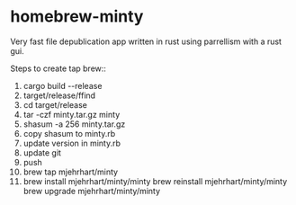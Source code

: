 # homebrew-minty
Very fast file depublication app written in rust using parrellism with a rust gui.

Steps to create tap brew::

1.  cargo build --release
2.  target/release/ffind
3.  cd target/release 
4.  tar -czf minty.tar.gz minty
5.  shasum -a 256 minty.tar.gz
6.  copy shasum to minty.rb
7.  update version in minty.rb
8.  update git
9.  push
10. brew tap mjehrhart/minty
11. brew install mjehrhart/minty/minty
    brew reinstall mjehrhart/minty/minty
    brew upgrade mjehrhart/minty/minty